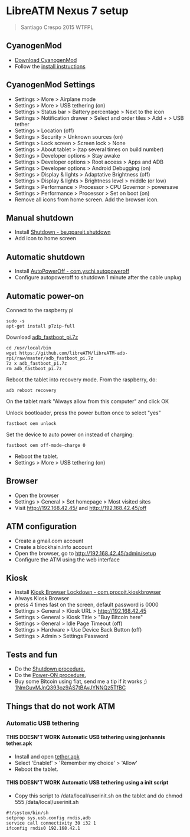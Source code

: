 # LibreATM Nexus 7 setup #

> Santiago Crespo 2015 WTFPL

## CyanogenMod ##
* [Download CyanogenMod](https://download.cyanogenmod.org/?device=grouper)
* Follow the [install instructions](http://wiki.cyanogenmod.org/w/Install_CM_for_grouper)

## CyanogenMod Settings ##
* Settings > More > Airplane mode
* Settings > More > USB tethering (on)
* Settings > Status bar > Battery percentage > Next to the icon
* Settings > Notification drawer > Select and order tiles > Add + > USB tether
* Settings > Location (off)
* Settings > Security > Unknown sources (on)
* Settings > Lock screen > Screen lock > None
* Settings > About tablet > (tap several times on build number)
* Settings > Developer options > Stay awake
* Settings > Developer options > Root access > Apps and ADB
* Settings > Developer options > Android Debugging (on)
* Settings > Display & lights > Adaptative Brightness (off)
* Settings > Display & lights > Brightness level > middle (or low)
* Settings > Performance > Processor > CPU Governor > powersave
* Settings > Performance > Processor > Set on boot (on)
* Remove all icons from home screen. Add the browser icon.

## Manual shutdown ##
* Install [Shutdown - be.ppareit.shutdown](https://f-droid.org/repository/browse/?fdid=be.ppareit.shutdown)
* Add icon to home screen

## Automatic shutdown ##
* Install [AutoPowerOff - com.yschi.autopoweroff](https://play.google.com/store/apps/details?id=com.yschi.autopoweroff)
* Configure autopoweroff to shutdown 1 minute after the cable unplug

## Automatic power-on ##
Connect to the raspberry pi
~~~
sudo -s
apt-get install p7zip-full
~~~
Download [adb_fastboot_pi.7z](http://forum.xda-developers.com/showthread.php?t=2047891)

~~~
cd /usr/local/bin
wget https://github.com/libreATM/libreATM-adb-rpi/raw/master/adb_fastboot_pi.7z
7z x adb_fastboot_pi.7z
rm adb_fastboot_pi.7z
~~~

Reboot the tablet into recovery mode. From the raspberry, do:
~~~
adb reboot recovery
~~~
On the tablet mark "Always allow from this computer" and click OK

Unlock bootloader, press the power button once to select "yes"
~~~
fastboot oem unlock
~~~

Set the device to auto power on instead of charging:
~~~
fastboot oem off-mode-charge 0
~~~

* Reboot the tablet.
* Settings > More > USB tethering (on)

## Browser ##
* Open the browser
* Settings > General > Set homepage > Most visited sites
* Visit http://192.168.42.45/ and http://192.168.42.45/off

## ATM configuration ##
* Create a gmail.com account
* Create a blockhain.info account
* Open the browser, go to http://192.168.42.45/admin/setup
* Configure the ATM using the web interface

## Kiosk ##
* Install [Kiosk Browser Lockdown - com.procoit.kioskbrowser](https://play.google.com/store/apps/details?id=com.procoit.kioskbrowser)
* Always Kiosk Browser
* press 4 times fast on the screen, default password is 0000
* Settings > General > Kiosk URL > http://192.168.42.45
* Settings > General > Kiosk Title > "Buy Bitcoin here"
* Settings > General > Idle Page Timeout (off)
* Settings > Hardware > Use Device Back Button (off)
* Settings > Admin > Settings Password

## Tests and fun ##
* Do the [Shutdown procedure.](How_to_Power_ON_and_Shutdown_a_libreATM.md)
* Do the [Power-ON procedure.](How_to_Power_ON_and_Shutdown_a_libreATM.md)
* Buy some Bitcoin using fiat, send me a tip if it works ;) [1NmGuvMJnQ393oz9AS7tBAvJYNNQz5TfBC](https://blockchain.info/address/1NmGuvMJnQ393oz9AS7tBAvJYNNQz5TfBC)


## Things that do not work ATM ##

### Automatic USB tethering ###

#### **THIS DOESN'T WORK** Automatic USB tethering using jonhannis tether.apk ####
* Install and open [tether.apk](http://goo.gl/KKsg7N)
* Select 'Enable!' > 'Remember my choice' > 'Allow'
* Reboot the tablet.

#### **THIS DOESN'T WORK** Automatic USB tethering using a init script ####
* Copy this script to /data/local/userinit.sh on the tablet and do chmod 555 /data/local/userinit.sh
~~~
#!/system/bin/sh 
setprop sys.usb.config rndis,adb
service call connectivity 30 i32 1
ifconfig rndis0 192.168.42.1
~~~    

